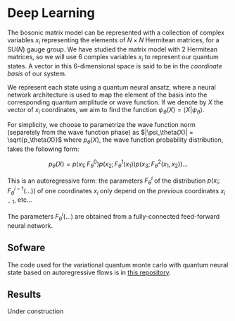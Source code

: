 # Deep Learning

The bosonic matrix model can be represented with a collection of complex variables $x_i$ representing the elements of $N \times N$ Hermitean matrices, for a SU($N$) gauge group.
We have studied the matrix model with 2 Hermitean matrices, so we will use 6 complex variables $x_i$ to represent our quantum states.
A vector in this 6-dimensional space is said to be in the _coordinate basis_ of our system.

We represent each state using a quantum neural ansatz, where a neural network architecture is used to map the element of the basis into the corresponding quantum amplitude or wave function.
If we denote by $X$ the vector of $x_i$ coordinates, we aim to find the function $\psi_\theta(X)=\langle X|\psi_\theta\rangle$.

For simplicity, we choose to parametrize the wave function norm (separetely from the wave function phase) as
$|\psi_\theta(X)| = \sqrt{p_\theta(X)}$ where $p_\theta(X)$, the wave function probability distribution, takes the following form:

$$ p_\theta(X) = p(x_1; F^0_\theta) p(x_2; F^1_\theta(x_1)) p(x_3; F^2_\theta(x_1, x_2)) \ldots $$

This is an autoregressive form: the parameters $F^i_\theta$ of the distribution $p(x_i; F^{i-1}_\theta(\ldots))$ of one coordinates $x_i$ only depend on the _previous_ coordinates $x_{i-1}$, etc...

The parameters $F^{i}_\theta(\ldots)$ are obtained from a fully-connected feed-forward neural network.

## Sofware

The code used for the variational quantum monte carlo with quantum neural state based on autoregressive flows is in [this repository](https://github.com/hanxzh94/minimal_BMN_MQM).

## Results

Under construction
